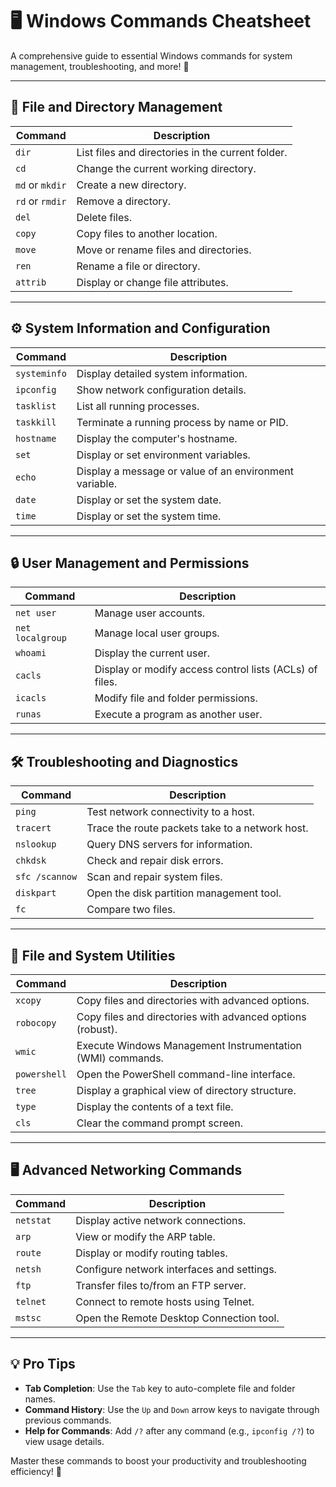 # 🖥️ Windows Commands Cheatsheet

A comprehensive guide to essential Windows commands for system management, troubleshooting, and more! 🌟

---

## 📂 File and Directory Management

| **Command**                | **Description**                                     |
|----------------------------|---------------------------------------------------|
| `dir`                      | List files and directories in the current folder. |
| `cd`                       | Change the current working directory.             |
| `md` or `mkdir`            | Create a new directory.                           |
| `rd` or `rmdir`            | Remove a directory.                               |
| `del`                      | Delete files.                                     |
| `copy`                     | Copy files to another location.                   |
| `move`                     | Move or rename files and directories.             |
| `ren`                      | Rename a file or directory.                       |
| `attrib`                   | Display or change file attributes.               |

---

## ⚙️ System Information and Configuration

| **Command**                | **Description**                                      |
|----------------------------|----------------------------------------------------|
| `systeminfo`               | Display detailed system information.               |
| `ipconfig`                 | Show network configuration details.                |
| `tasklist`                 | List all running processes.                        |
| `taskkill`                 | Terminate a running process by name or PID.        |
| `hostname`                 | Display the computer's hostname.                   |
| `set`                      | Display or set environment variables.              |
| `echo`                     | Display a message or value of an environment variable. |
| `date`                     | Display or set the system date.                    |
| `time`                     | Display or set the system time.                    |

---

## 🔒 User Management and Permissions

| **Command**                | **Description**                                      |
|----------------------------|----------------------------------------------------|
| `net user`                 | Manage user accounts.                              |
| `net localgroup`           | Manage local user groups.                          |
| `whoami`                   | Display the current user.                          |
| `cacls`                    | Display or modify access control lists (ACLs) of files. |
| `icacls`                   | Modify file and folder permissions.                |
| `runas`                    | Execute a program as another user.                 |

---

## 🛠️ Troubleshooting and Diagnostics

| **Command**                | **Description**                                      |
|----------------------------|----------------------------------------------------|
| `ping`                     | Test network connectivity to a host.               |
| `tracert`                  | Trace the route packets take to a network host.     |
| `nslookup`                 | Query DNS servers for information.                 |
| `chkdsk`                   | Check and repair disk errors.                      |
| `sfc /scannow`             | Scan and repair system files.                      |
| `diskpart`                 | Open the disk partition management tool.           |
| `fc`                       | Compare two files.                                 |

---

## 🔄 File and System Utilities

| **Command**                | **Description**                                      |
|----------------------------|----------------------------------------------------|
| `xcopy`                    | Copy files and directories with advanced options.  |
| `robocopy`                 | Copy files and directories with advanced options (robust). |
| `wmic`                     | Execute Windows Management Instrumentation (WMI) commands. |
| `powershell`               | Open the PowerShell command-line interface.        |
| `tree`                     | Display a graphical view of directory structure.   |
| `type`                     | Display the contents of a text file.               |
| `cls`                      | Clear the command prompt screen.                   |

---

## 🖥️ Advanced Networking Commands

| **Command**                | **Description**                                      |
|----------------------------|----------------------------------------------------|
| `netstat`                  | Display active network connections.                |
| `arp`                      | View or modify the ARP table.                      |
| `route`                    | Display or modify routing tables.                  |
| `netsh`                    | Configure network interfaces and settings.         |
| `ftp`                      | Transfer files to/from an FTP server.              |
| `telnet`                   | Connect to remote hosts using Telnet.              |
| `mstsc`                    | Open the Remote Desktop Connection tool.           |

---

## 💡 Pro Tips

- **Tab Completion**: Use the `Tab` key to auto-complete file and folder names.
- **Command History**: Use the `Up` and `Down` arrow keys to navigate through previous commands.
- **Help for Commands**: Add `/?` after any command (e.g., `ipconfig /?`) to view usage details.

Master these commands to boost your productivity and troubleshooting efficiency! 🚀
